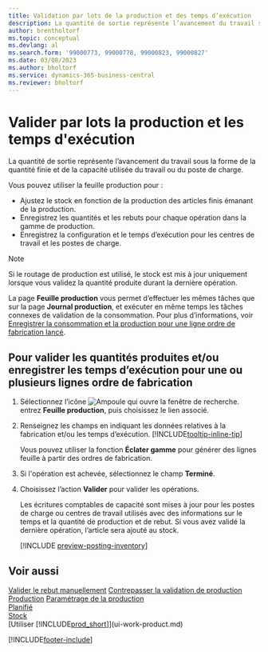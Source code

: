 ```yaml
---
title: Validation par lots de la production et des temps d’exécution
description: La quantité de sortie représente l’avancement du travail sous la forme de la quantité finie et de la capacité utilisée du travail ou du poste de charge.
author: brentholtorf
ms.topic: conceptual
ms.devlang: al
ms.search.form: '99000773, 99000778, 99000823, 99000827'
ms.date: 03/08/2023
ms.author: bholtorf
ms.service: dynamics-365-business-central
ms.reviewer: bholtorf
---
```

# Valider par lots la production et les temps d'exécution

La quantité de sortie représente l’avancement du travail sous la forme de la quantité finie et de la capacité utilisée du travail ou du poste de charge.

Vous pouvez utiliser la feuille production pour :

* Ajustez le stock en fonction de la production des articles finis émanant de la production.
* Enregistrez les quantités et les rebuts pour chaque opération dans la gamme de production.
* Enregistrez la configuration et le temps d’exécution pour les centres de travail et les postes de charge.

> [!NOTE]
> Si le routage de production est utilisé, le stock est mis à jour uniquement lorsque vous validez la quantité produite durant la dernière opération.

La page **Feuille production** vous permet d’effectuer les mêmes tâches que sur la page **Journal production**, et exécuter en même temps les tâches connexes de validation de la consommation. Pour plus d’informations, voir [Enregistrer la consommation et la production pour une ligne ordre de fabrication lancé](production-how-to-register-consumption-and-output.md).

## Pour valider les quantités produites et/ou enregistrer les temps d’exécution pour une ou plusieurs lignes ordre de fabrication

1. Sélectionnez l’icône ![Ampoule qui ouvre la fenêtre de recherche.](media/ui-search/search_small.png "Dites-moi ce que vous voulez faire") entrez **Feuille production**, puis choisissez le lien associé.  
2. Renseignez les champs en indiquant les données relatives à la fabrication et/ou les temps d’exécution. [!INCLUDE[tooltip-inline-tip](includes/tooltip-inline-tip_md.md)]
  
    Vous pouvez utiliser la fonction **Éclater gamme** pour générer des lignes feuille à partir des ordres de fabrication.
  
3. Si l'opération est achevée, sélectionnez le champ **Terminé**.  
4. Choisissez l’action **Valider** pour valider les opérations.

    Les écritures comptables de capacité sont mises à jour pour les postes de charge ou centres de travail utilisés avec des informations sur le temps et la quantité de production et de rebut. Si vous avez validé la dernière opération, l’article sera ajouté au stock.

    [!INCLUDE [preview-posting-inventory](includes/preview-posting-inventory.md)]

## Voir aussi

[Valider le rebut manuellement](production-how-to-post-scrap.md)
[Contrepasser la validation de production](production-how-to-reverse-output-posting.md)
[Production](production-manage-manufacturing.md)
[Paramétrage de la production](production-configure-production-processes.md)  
[Planifié](production-planning.md)  
[Stock](inventory-manage-inventory.md)  
[Utiliser [!INCLUDE[prod_short](includes/prod_short.md)]](ui-work-product.md)


[!INCLUDE[footer-include](includes/footer-banner.md)]
